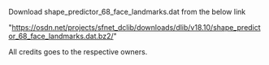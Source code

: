 
Download shape_predictor_68_face_landmarks.dat from the below link

"https://osdn.net/projects/sfnet_dclib/downloads/dlib/v18.10/shape_predictor_68_face_landmarks.dat.bz2/"

All credits goes to the respective owners.

